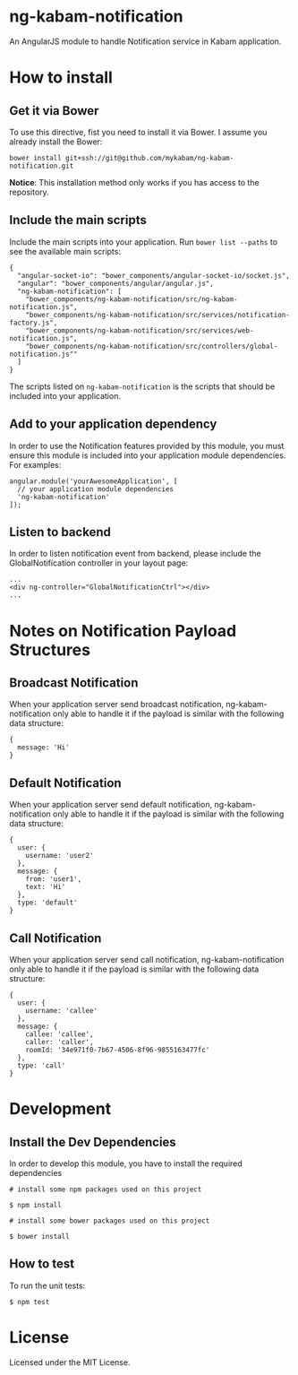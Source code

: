 ng-kabam-notification
=====================

An AngularJS module to handle Notification service in Kabam application.

# How to install

## Get it via Bower

To use this directive, fist you need to install it via Bower. I assume you already install the Bower:

```
bower install git+ssh://git@github.com/mykabam/ng-kabam-notification.git
```

**Notice**: This installation method only works if you has access to the repository.

## Include the main scripts

Include the main scripts into your application. Run `bower list --paths` to see the available main scripts:

```
{
  "angular-socket-io": "bower_components/angular-socket-io/socket.js",
  "angular": "bower_components/angular/angular.js",
  "ng-kabam-notification": [
    "bower_components/ng-kabam-notification/src/ng-kabam-notification.js",
    "bower_components/ng-kabam-notification/src/services/notification-factory.js",
    "bower_components/ng-kabam-notification/src/services/web-notification.js",
    "bower_components/ng-kabam-notification/src/controllers/global-notification.js""
  ]
}
```

The scripts listed on `ng-kabam-notification` is the scripts that should be included into your application.

## Add to your application dependency

In order to use the Notification features provided by this module, you must ensure this module is included into your application module dependencies. For examples:

```
angular.module('yourAwesomeApplication', [
  // your application module dependencies
  'ng-kabam-notification'
]);
```

## Listen to backend

In order to listen notification event from backend, please include the GlobalNotification controller in your layout page:

```
...
<div ng-controller="GlobalNotificationCtrl"></div>
...
```

# Notes on Notification Payload Structures

## Broadcast Notification

When your application server send broadcast notification,
ng-kabam-notification only able to handle it if the payload is similar with the
following data structure:

```
{
  message: 'Hi'
}
```

## Default Notification

When your application server send default notification,
ng-kabam-notification only able to handle it if the payload is similar with the
following data structure:

```
{
  user: {
    username: 'user2'
  },
  message: {
    from: 'user1',
    text: 'Hi'
  },
  type: 'default'
}
```

## Call Notification

When your application server send call notification,
ng-kabam-notification only able to handle it if the payload is similar with the
following data structure:

```
{
  user: {
    username: 'callee'
  },
  message: {
    callee: 'callee',
    caller: 'caller',
    roomId: '34e971f0-7b67-4506-8f96-9855163477fc'
  },
  type: 'call'
}
```

# Development

## Install the Dev Dependencies

In order to develop this module, you have to install the required dependencies

```
# install some npm packages used on this project

$ npm install

# install some bower packages used on this project

$ bower install
```

## How to test

To run the unit tests:

```
$ npm test
```

# License

Licensed under the MIT License.
